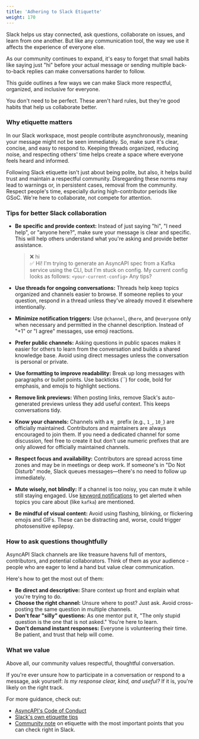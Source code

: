 ```yaml
---
title: 'Adhering to Slack Etiquette'
weight: 170
---
```


Slack helps us stay connected, ask questions, collaborate on issues, and learn from one another. But like any communication tool, the way we use it affects the experience of everyone else.

As our community continues to expand, it's easy to forget that small habits like saying just "hi" before your actual message or sending multiple back-to-back replies can make conversations harder to follow. 

This guide outlines a few ways we can make Slack more respectful, organized, and inclusive for everyone.

You don't need to be perfect. These aren't hard rules, but they're good habits that help us collaborate better.

### Why etiquette matters

In our Slack workspace, most people contribute asynchronously, meaning your message might not be seen immediately. So, make sure it's clear, concise, and easy to respond to. Keeping threads organized, reducing noise, and respecting others' time helps create a space where everyone feels heard and informed.

Following Slack etiquette isn't just about being polite, but also, it helps build trust and maintain a respectful community. Disregarding these norms may lead to warnings or, in persistent cases, removal from the community. Respect people's time, especially during high-contributor periods like GSoC. We're here to collaborate, not compete for attention.

### Tips for better Slack collaboration

* **Be specific and provide context:** Instead of just saying "hi", "I need help", or "anyone here?", make sure your message is clear and specific. This will help others understand what you're asking and provide better assistance.  
    > ❌ hi  
    > ✅ Hi! I'm trying to generate an AsyncAPI spec from a Kafka service using the CLI, but I'm stuck on config. My current config looks as follows: `<your-current-config>` Any tips?

* **Use threads for ongoing conversations:** Threads help keep topics organized and channels easier to browse. If someone replies to your question, respond in a thread unless they've already moved it elsewhere intentionally.

* **Minimize notification triggers:** Use `@channel`, `@here`, and `@everyone` only when necessary and permitted in the channel description. Instead of "+1" or "I agree" messages, use emoji reactions.

* **Prefer public channels:** Asking questions in public spaces makes it easier for others to learn from the conversation and builds a shared knowledge base. Avoid using direct messages unless the conversation is personal or private.

* **Use formatting to improve readability:** Break up long messages with paragraphs or bullet points. Use backticks (``) for code, bold for emphasis, and emojis to highlight sections.

* **Remove link previews:** When posting links, remove Slack's auto-generated previews unless they add useful context. This keeps conversations tidy.

* **Know your channels:** Channels with a `N_` prefix (e.g., `1_`, `10_`) are officially maintained. Contributors and maintainers are always encouraged to join them. If you need a dedicated channel for some discussion, feel free to create it but don't use numeric prefixes that are only allowed for officially maintained channels.

* **Respect focus and availability:** Contributors are spread across time zones and may be in meetings or deep work. If someone's in "Do Not Disturb" mode, Slack queues messages—there's no need to follow up immediately.

* **Mute wisely, not blindly:** If a channel is too noisy, you can mute it while still staying engaged. Use [keyword notifications](https://slack.com/help/articles/201355156-Configure-your-Slack-notifications#keyword-notifications) to get alerted when topics you care about (like `kafka`) are mentioned.

* **Be mindful of visual content:** Avoid using flashing, blinking, or flickering emojis and GIFs. These can be distracting and, worse, could trigger photosensitive epilepsy.

### How to ask questions thoughtfully

AsyncAPI Slack channels are like treasure havens full of mentors, contributors, and potential collaborators. Think of them as your audience - people who are eager to lend a hand but value clear communication.

Here's how to get the most out of them:

* **Be direct and descriptive:** Share context up front and explain what you're trying to do.
* **Choose the right channel:** Unsure where to post? Just ask. Avoid cross-posting the same question in multiple channels.
* **Don't fear "silly" questions:** As one mentor put it, "The only stupid question is the one that is not asked." You're here to learn.
* **Don't demand instant responses:** Everyone is volunteering their time. Be patient, and trust that help will come.

### What we value

Above all, our community values respectful, thoughtful conversation.

If you're ever unsure how to participate in a conversation or respond to a message, ask yourself: *Is my response clear, kind, and useful?* If it is, you're likely on the right track.

For more guidance, check out:

* [AsyncAPI's Code of Conduct](https://github.com/asyncapi/.github/blob/master/CODE_OF_CONDUCT.md)
* [Slack's own etiquette tips](https://slack.com/blog/collaboration/etiquette-tips-in-slack)
* [Community note](https://asyncapi.slack.com/archives/C02FK3YDPCL/p1741676407399789) on etiquette with the most important points that you can check right in Slack.